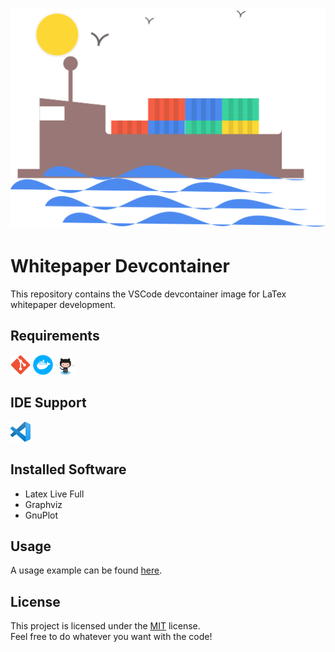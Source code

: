 <h1 align="center">
    <img src="assets/logo.svg" width="512px">
</h1>

# Whitepaper Devcontainer

This repository contains the VSCode devcontainer image for LaTex whitepaper development.

## Requirements

<p float="left">
    <a href="https://git-scm.com"><img src="assets/git.png" alt="git" width="32"/></a>
    <a href="https://www.docker.com"><img src="assets/docker.png" alt="docker" width="32"/></a>
    <a href="https://www.github.com/"><img src="assets/github.png" alt="github" width="32"/></a>
</p>

## IDE Support

<p float="left">
    <a href="https://code.visualstudio.com"><img src="assets/vscode.png" alt="vscode" width="32"/></a>
</p>

## Installed Software

* Latex Live Full
* Graphviz
* GnuPlot

## Usage

A usage example can be found [here](https://github.com/FamilyOfficeOrg/whitepaper-template).

## License

This project is licensed under the [MIT](LICENSE) license.  
Feel free to do whatever you want with the code!
